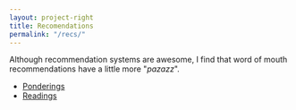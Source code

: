 ```yaml
---
layout: project-right
title: Recomendations
permalink: "/recs/"
---
```


Although recommendation systems are awesome, I find that word of mouth recommendations have a little more "_pazazz_".

- [Ponderings](/projects/ponderings)
- [Readings](/projects/readings)
